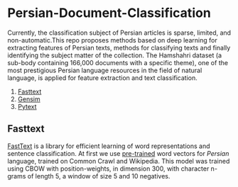# Persian-Document-Classification
Currently, the classification subject of Persian articles is sparse, limited, and non-automatic.This repo proposes methods based on deep learning for extracting features of Persian texts, methods for classifying texts and finally identifying the subject matter of the collection. The Hamshahri dataset (a sub-body containing 166,000 documents with a specific theme), one of the most prestigious Persian language resources in the field of natural language, is applied for feature extraction and text classification.

1. [Fasttext](test_dir)
2. [Gensim](test_dir)
3. [Pytext](test_dir)

## Fasttext
[FastText](https://github.com/facebookresearch/fastText/) is a library for efficient learning of word representations and sentence classification.
At first we use [pre-trained](https://fasttext.cc/docs/en/crawl-vectors.html) word vectors for _Persian_ language, trained on Common Crawl and Wikipedia. This model was trained using CBOW with position-weights, in dimension 300, with character n-grams of length 5, a window of size 5 and 10 negatives.




